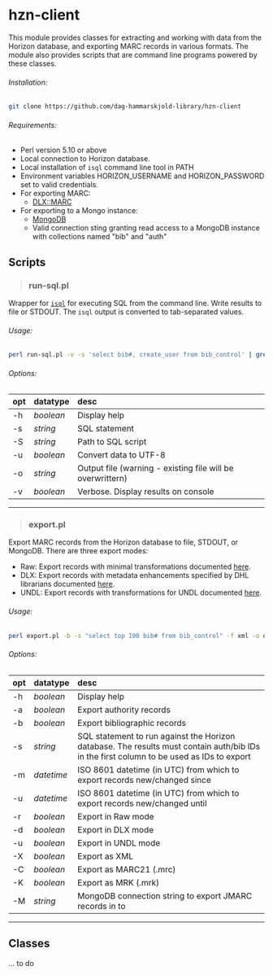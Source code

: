 
# hzn-client

This module provides classes for extracting and working with data from the Horizon database, and exporting MARC records in various formats. The module also provides scripts that are command line programs powered by these classes.

###### Installation:

```bash
git clone https://github.com/dag-hammarskjold-library/hzn-client
````

###### Requirements:

* Perl version 5.10 or above
* Local connection to Horizon database.
* Local installation of ```isql``` command line tool in PATH
* Environment variables HORIZON_USERNAME and HORIZON_PASSWORD set to valid credentials.
* For exporting MARC:
  * [DLX::MARC]()
* For exporting to a Mongo instance:
  * [MongoDB](https://metacpan.org/pod/MongoDB)
  * Valid connection sting granting read access to a MongoDB instance with collections named "bib" and "auth"
 


## Scripts

> ### run-sql.pl

Wrapper for [`isql`](http://infocenter.sybase.com/help/index.jsp?topic=/com.sybase.infocenter.dc35456.1570/html/ocspsunx/X33477.htm) for executing SQL from the command line. Write results to file or STDOUT. The `isql` output is converted to tab-separated values.  

###### Usage:

```bash
perl run-sql.pl -v -s 'select bib#, create_user from bib_control' | grep 'jbcat' 
```

###### Options:

| opt | datatype | desc |
|-----|----------|:-----|
| -h  | *boolean* | Display help
| -s | *string* | SQL statement
| -S | *string* | Path to SQL script
| -u | *boolean* | Convert data to UTF-8
| -o | *string* | Output file (warning - existing file will be overwrittern)
| -v | *boolean* | Verbose. Display results on console

___

> ### export.pl

Export MARC records from the Horizon database to file, STDOUT, or MongoDB. There are three export modes:
* Raw: Export records with minimal transformations documented [here](). 
* DLX: Export records with metadata enhancements specified by DHL librarians documented [here]().
* UNDL: Export records with transformations for UNDL documented [here]().

###### Usage:

```bash
perl export.pl -b -s "select top 100 bib# from bib_control" -f xml -o output.xml
```

###### Options:

| opt | datatype | desc |
|-----|----------|:-----|
| -h | *boolean* | Display help
| -a | *boolean* | Export authority records
| -b | *boolean* | Export bibliographic records
| -s | *string* | SQL statement to run against the Horizon database. The results must contain auth/bib IDs in the first column to be used as IDs to export
| -m | *datetime* | ISO 8601 datetime (in UTC) from which to export records new/changed since
| -u | *datetime* | ISO 8601 datetime (in UTC) from which to export records new/changed until
| -r | *boolean* | Export in Raw mode
| -d | *boolean* | Export in DLX mode
| -u | *boolean* | Export in UNDL mode
| -X | *boolean* | Export as XML
| -C | *boolean* | Export as MARC21 (.mrc)
| -K | *boolean* | Export as MRK (.mrk)
| -M | *string* | MongoDB connection string to export JMARC records in to

___

## Classes

... to do
